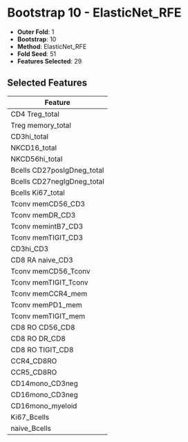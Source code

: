 # Bootstrap 10 - ElasticNet_RFE

- **Outer Fold**: 1
- **Bootstrap**: 10
- **Method**: ElasticNet_RFE
- **Fold Seed**: 51
- **Features Selected**: 29

## Selected Features

| Feature |
|---------|
| CD4 Treg_total |
| Treg memory_total |
| CD3hi_total |
| NKCD16_total |
| NKCD56hi_total |
| Bcells CD27posIgDneg_total |
| Bcells CD27negIgDneg_total |
| Bcells Ki67_total |
| Tconv memCD56_CD3 |
| Tconv memDR_CD3 |
| Tconv memintB7_CD3 |
| Tconv memTIGIT_CD3 |
| CD3hi_CD3 |
| CD8 RA naive_CD3 |
| Tconv memCD56_Tconv |
| Tconv memTIGIT_Tconv |
| Tconv memCCR4_mem |
| Tconv memPD1_mem |
| Tconv memTIGIT_mem |
| CD8 RO CD56_CD8 |
| CD8 RO DR_CD8 |
| CD8 RO TIGIT_CD8 |
| CCR4_CD8RO |
| CCR5_CD8RO |
| CD14mono_CD3neg |
| CD16mono_CD3neg |
| CD16mono_myeloid |
| Ki67_Bcells |
| naive_Bcells |
